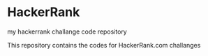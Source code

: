 # HackerRank
my hackerrank challange code repository

This repository contains the codes for HackerRank.com challanges
